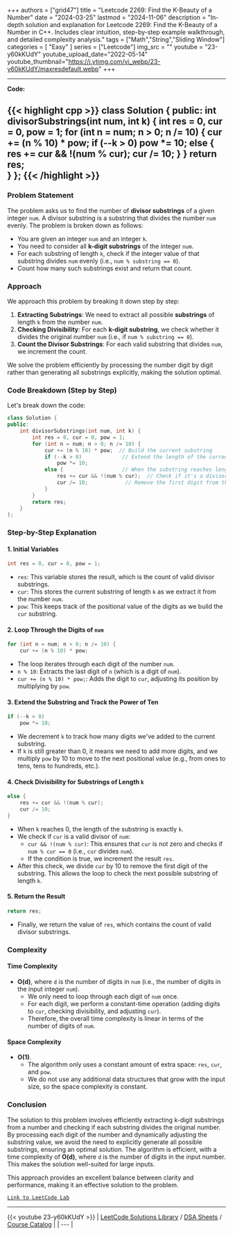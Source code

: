 
+++
authors = ["grid47"]
title = "Leetcode 2269: Find the K-Beauty of a Number"
date = "2024-03-25"
lastmod = "2024-11-06"
description = "In-depth solution and explanation for Leetcode 2269: Find the K-Beauty of a Number in C++. Includes clear intuition, step-by-step example walkthrough, and detailed complexity analysis."
tags = ["Math","String","Sliding Window"]
categories = [
    "Easy"
]
series = ["Leetcode"]
img_src = ""
youtube = "23-y60kKUdY"
youtube_upload_date="2022-05-14"
youtube_thumbnail="https://i.ytimg.com/vi_webp/23-y60kKUdY/maxresdefault.webp"
+++



---
**Code:**

{{< highlight cpp >}}
class Solution {
public:
    int divisorSubstrings(int num, int k) {
        int res = 0, cur = 0, pow = 1;
        for (int n = num; n > 0; n /= 10) {
            cur += (n % 10) * pow;
            if (--k > 0)
                pow *= 10;
            else {
                res += cur && !(num % cur);
                cur /= 10;
            }
        }
        return res;        
    }
};
{{< /highlight >}}
---

### Problem Statement

The problem asks us to find the number of **divisor substrings** of a given integer `num`. A divisor substring is a substring that divides the number `num` evenly. The problem is broken down as follows:

- You are given an integer `num` and an integer `k`.
- You need to consider all **k-digit substrings** of the integer `num`.
- For each substring of length `k`, check if the integer value of that substring divides `num` evenly (i.e., `num % substring == 0`).
- Count how many such substrings exist and return that count.

### Approach

We approach this problem by breaking it down step by step:
1. **Extracting Substrings**: We need to extract all possible **substrings** of length `k` from the number `num`.
2. **Checking Divisibility**: For each **k-digit substring**, we check whether it divides the original number `num` (i.e., if `num % substring == 0`).
3. **Count the Divisor Substrings**: For each valid substring that divides `num`, we increment the count.

We solve the problem efficiently by processing the number digit by digit rather than generating all substrings explicitly, making the solution optimal.

### Code Breakdown (Step by Step)

Let's break down the code:

```cpp
class Solution {
public:
    int divisorSubstrings(int num, int k) {
        int res = 0, cur = 0, pow = 1;
        for (int n = num; n > 0; n /= 10) {
            cur += (n % 10) * pow;  // Build the current substring
            if (--k > 0)             // Extend the length of the current substring
                pow *= 10;
            else {                   // When the substring reaches length k
                res += cur && !(num % cur);  // Check if it's a divisor of num
                cur /= 10;            // Remove the first digit from the current substring
            }
        }
        return res;        
    }
};
```

### Step-by-Step Explanation

#### 1. **Initial Variables**
```cpp
int res = 0, cur = 0, pow = 1;
```
- `res`: This variable stores the result, which is the count of valid divisor substrings.
- `cur`: This stores the current substring of length `k` as we extract it from the number `num`.
- `pow`: This keeps track of the positional value of the digits as we build the `cur` substring.

#### 2. **Loop Through the Digits of `num`**
```cpp
for (int n = num; n > 0; n /= 10) {
    cur += (n % 10) * pow;
```
- The loop iterates through each digit of the number `num`.
- `n % 10`: Extracts the last digit of `n` (which is a digit of `num`).
- `cur += (n % 10) * pow;`: Adds the digit to `cur`, adjusting its position by multiplying by `pow`.

#### 3. **Extend the Substring and Track the Power of Ten**
```cpp
if (--k > 0)
    pow *= 10;
```
- We decrement `k` to track how many digits we've added to the current substring. 
- If `k` is still greater than 0, it means we need to add more digits, and we multiply `pow` by 10 to move to the next positional value (e.g., from ones to tens, tens to hundreds, etc.).

#### 4. **Check Divisibility for Substrings of Length `k`**
```cpp
else {
    res += cur && !(num % cur);
    cur /= 10;
}
```
- When `k` reaches 0, the length of the substring is exactly `k`.
- We check if `cur` is a valid divisor of `num`:
  - `cur && !(num % cur)`: This ensures that `cur` is not zero and checks if `num % cur == 0` (i.e., `cur` divides `num`).
  - If the condition is true, we increment the result `res`.
- After this check, we divide `cur` by 10 to remove the first digit of the substring. This allows the loop to check the next possible substring of length `k`.

#### 5. **Return the Result**
```cpp
return res;
```
- Finally, we return the value of `res`, which contains the count of valid divisor substrings.

### Complexity

#### Time Complexity
- **O(d)**, where `d` is the number of digits in `num` (i.e., the number of digits in the input integer `num`).
  - We only need to loop through each digit of `num` once.
  - For each digit, we perform a constant-time operation (adding digits to `cur`, checking divisibility, and adjusting `cur`).
  - Therefore, the overall time complexity is linear in terms of the number of digits of `num`.

#### Space Complexity
- **O(1)**.
  - The algorithm only uses a constant amount of extra space: `res`, `cur`, and `pow`.
  - We do not use any additional data structures that grow with the input size, so the space complexity is constant.

### Conclusion

The solution to this problem involves efficiently extracting k-digit substrings from a number and checking if each substring divides the original number. By processing each digit of the number and dynamically adjusting the substring value, we avoid the need to explicitly generate all possible substrings, ensuring an optimal solution. The algorithm is efficient, with a time complexity of **O(d)**, where `d` is the number of digits in the input number. This makes the solution well-suited for large inputs.

This approach provides an excellent balance between clarity and performance, making it an effective solution to the problem.

[`Link to LeetCode Lab`](https://leetcode.com/problems/find-the-k-beauty-of-a-number/description/)

---
{{< youtube 23-y60kKUdY >}}
| [LeetCode Solutions Library](https://grid47.xyz/leetcode/) / [DSA Sheets](https://grid47.xyz/sheets/) / [Course Catalog](https://grid47.xyz/courses/) |
| --- |
